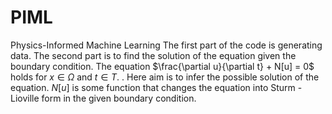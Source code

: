 # PIML
Physics-Informed Machine Learning
The first part of the code is generating data.
The second part is to find the solution of the equation given the boundary condition. The equation $\frac{\partial u}{\partial t} + N[u] = 0$ holds for $x \in \Omega$ and $t \in T$.
. Here aim is to infer the possible solution of the equation. $N[u]$ is some function that changes the equation into Sturm - Lioville form in the given boundary condition.

